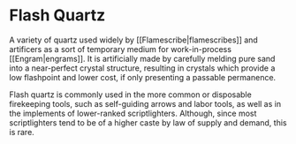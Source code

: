# Flash Quartz

A variety of quartz used widely by [[Flamescribe|flamescribes]] and artificers as a sort of temporary medium for work-in-process [[Engram|engrams]]. It is artificially made by carefully melding pure sand into a near-perfect crystal structure, resulting in crystals which provide a low flashpoint and lower cost, if only presenting a passable permanence.  

Flash quartz is commonly used in the more common or disposable firekeeping tools, such as self-guiding arrows and labor tools, as well as in the implements of lower-ranked scriptlighters. Although, since most scriptlighters tend to be of a higher caste by law of supply and demand, this is rare.
